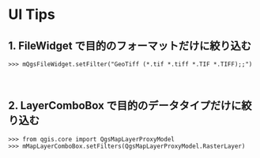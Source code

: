 # **UI Tips**

## **1. FileWidget で目的のフォーマットだけに絞り込む**
```
>>> mQgsFileWidget.setFilter("GeoTiff (*.tif *.tiff *.TIF *.TIFF);;")
```
<br>

## **2. LayerComboBox で目的のデータタイプだけに絞り込む**

```
>>> from qgis.core import QgsMapLayerProxyModel
>>> mMapLayerComboBox.setFilters(QgsMapLayerProxyModel.RasterLayer)
```
<br>